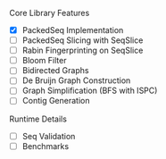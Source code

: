 Core Library Features
- [x] PackedSeq Implementation
- [ ] PackedSeq Slicing with SeqSlice
- [ ] Rabin Fingerprinting on SeqSlice
- [ ] Bloom Filter
- [ ] Bidirected Graphs
- [ ] De Bruijn Graph Construction
- [ ] Graph Simplification (BFS with ISPC)
- [ ] Contig Generation

Runtime Details
- [ ] Seq Validation
- [ ] Benchmarks